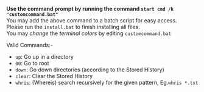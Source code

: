 **Use the command prompt by running the command `start cmd /k "customcommand.bat"`**
<br>You may add the above command to a batch script for easy access.
<br>Please run the `install.bat` to finish installing all files.
<br>You may _change_ the _terminal colors_ by editing `customcommand.bat`

Valid Commands:-
+ `up`: Go up in a directory
+ `00`: Go to root
+ `down`: Go down directories (according to the Stored History)
+ `clear`: Clear the Stored History
+ `whris`: (Whereis) search recursively for the given pattern, Eg.`whris *.txt`


